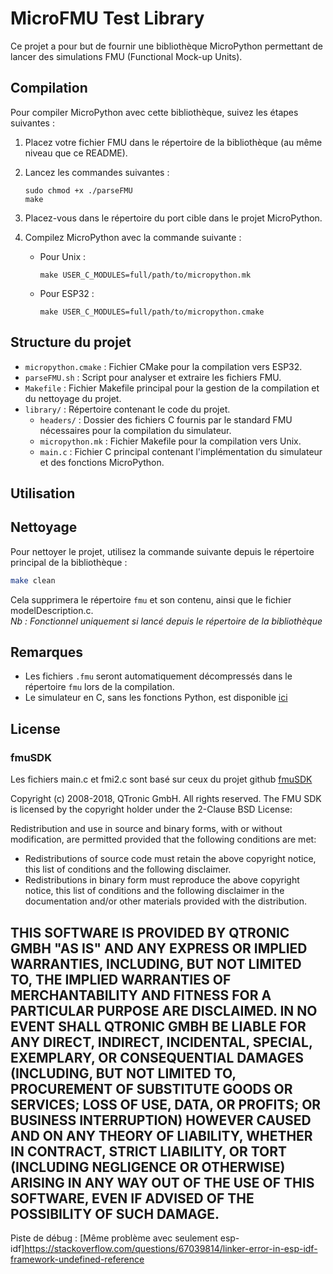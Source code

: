 # MicroFMU Test Library

Ce projet a pour but de fournir une bibliothèque MicroPython permettant de lancer des simulations FMU (Functional Mock-up Units).

## Compilation

Pour compiler MicroPython avec cette bibliothèque, suivez les étapes suivantes :

1. Placez votre fichier FMU dans le répertoire de la bibliothèque (au même niveau que ce README).
2. Lancez les commandes suivantes :
	```shell
	sudo chmod +x ./parseFMU
	make
	```
3. Placez-vous dans le répertoire du port cible dans le projet MicroPython.
4. Compilez MicroPython avec la commande suivante :

	- Pour Unix :
		```shell
		make USER_C_MODULES=full/path/to/micropython.mk
		```
	- Pour ESP32 :
		```shell
		make USER_C_MODULES=full/path/to/micropython.cmake
		```

## Structure du projet
- `micropython.cmake` : Fichier CMake pour la compilation vers ESP32.
- `parseFMU.sh` : Script pour analyser et extraire les fichiers FMU.
- `Makefile` : Fichier Makefile principal pour la gestion de la compilation et du nettoyage du projet.
- `library/` : Répertoire contenant le code du projet.
	- `headers/` : Dossier des fichiers C fournis par le standard FMU nécessaires pour la compilation du simulateur.
	- `micropython.mk` : Fichier Makefile pour la compilation vers Unix.
	- `main.c` : Fichier C principal contenant l'implémentation du simulateur et des fonctions MicroPython.


## Utilisation


## Nettoyage

Pour nettoyer le projet, utilisez la commande suivante depuis le répertoire principal de la bibliothèque :

```sh
make clean
```

Cela supprimera le répertoire `fmu` et son contenu, ainsi que le fichier modelDescription.c.  
*Nb : Fonctionnel uniquement si lancé depuis le répertoire de la bibliothèque*  

## Remarques

- Les fichiers `.fmu` seront automatiquement décompressés dans le répertoire `fmu` lors de la compilation.  
- Le simulateur en C, sans les fonctions Python, est disponible [ici](https://github.com/Imaginus02/FMUSimulator)

## License

### fmuSDK

Les fichiers main.c et fmi2.c sont basé sur ceux du projet github [fmuSDK](https://github.com/qtronic/fmusdk)  

Copyright (c) 2008-2018, QTronic GmbH. All rights reserved. The FMU SDK is licensed by the copyright holder under the 2-Clause BSD License:

Redistribution and use in source and binary forms, with or without modification, are permitted provided that the following conditions are met:

- Redistributions of source code must retain the above copyright notice, this list of conditions and the following disclaimer.
- Redistributions in binary form must reproduce the above copyright notice, this list of conditions and the following disclaimer in the documentation and/or other materials provided with the distribution.

**THIS SOFTWARE IS PROVIDED BY QTRONIC GMBH "AS IS" AND ANY EXPRESS OR IMPLIED WARRANTIES, INCLUDING, BUT NOT LIMITED TO, THE IMPLIED WARRANTIES OF MERCHANTABILITY AND FITNESS FOR A PARTICULAR PURPOSE ARE DISCLAIMED. IN NO EVENT SHALL QTRONIC GMBH BE LIABLE FOR ANY DIRECT, INDIRECT, INCIDENTAL, SPECIAL, EXEMPLARY, OR CONSEQUENTIAL DAMAGES (INCLUDING, BUT NOT LIMITED TO, PROCUREMENT OF SUBSTITUTE GOODS OR SERVICES; LOSS OF USE, DATA, OR PROFITS; OR BUSINESS INTERRUPTION) HOWEVER CAUSED AND ON ANY THEORY OF LIABILITY, WHETHER IN CONTRACT, STRICT LIABILITY, OR TORT (INCLUDING NEGLIGENCE OR OTHERWISE) ARISING IN ANY WAY OUT OF THE USE OF THIS SOFTWARE, EVEN IF ADVISED OF THE POSSIBILITY OF SUCH DAMAGE.**
---
Piste de débug : [Même problème avec seulement esp-idf]https://stackoverflow.com/questions/67039814/linker-error-in-esp-idf-framework-undefined-reference